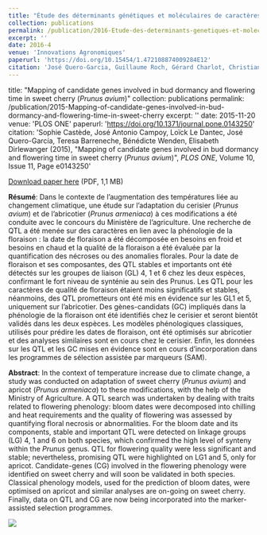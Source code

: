 ```yaml
---
title: "Étude des déterminants génétiques et moléculaires de caractères influencés par le changement climatique chez labricotier et le cerisier"
collection: publications
permalink: /publication/2016-Etude-des-determinants-genetiques-et-moleculaires-de-caracteres-influences-par-le-changement-climatique-chez-l-abricotier-et-le-cerisier
excerpt: ''
date: 2016-4
venue: 'Innovations Agronomiques'
paperurl: 'https://doi.org/10.15454/1.472108874009284E12'
citation: 'José Quero-Garcia, Guillaume Roch, Gérard Charlot, Christian Hilaire, Teresa Barreneche, José Antonio Campoy-Corbalan, Elisabeth Dirlewanger, Loick Le Dantec, Bénédicte Wenden, Jean-Marc Audergon (2016), "Etude des déterminants génétiques et moléculaires de caractères influencés par le changement climatique chez l'abricotier et le cerisier", <i>Innovations Agronomiques</i>, Volume 50, Pages 51-58'
---
```


title: "Mapping of candidate genes involved in bud dormancy and flowering time in sweet cherry (<i>Prunus avium</i>)"
collection: publications
permalink: /publication/2015-Mapping-of-candidate-genes-involved-in-bud-dormancy-and-flowering-time-in-sweet-cherry
excerpt: ''
date: 2015-11-20
venue: 'PLOS ONE'
paperurl: 'https://doi.org/10.1371/journal.pone.0143250'
citation: 'Sophie Castède, José Antonio Campoy, Loïck Le Dantec, José Quero-García, Teresa Barreneche, Bénédicte Wenden, Elisabeth Dirlewanger (2015), "Mapping of candidate genes involved in bud dormancy and flowering time in sweet cherry (<i>Prunus avium</i>)", <i>PLOS ONE</i>, Volume 10, Issue 11, Page e0143250'

[Download paper here](https://doi.org/10.15454/1.472108874009284E12) (PDF, 1,1 MB)

**Résumé**: Dans le contexte de l’augmentation des températures liée au changement climatique, une étude sur l’adaptation du cerisier (<i>Prunus avium</i>) et de l’abricotier (<i>Prunus armeniaca</i>) à ces modifications a été conduite avec le concours du Ministère de l’agriculture. Une recherche de QTL a été menée sur des caractères en lien avec la phénologie de la floraison : la date de floraison a été décomposée en besoins en froid et besoins en chaud et la qualité de la floraison a été évaluée par la quantification des nécroses ou des anomalies florales. Pour la date de floraison et ses composantes, des QTL stables et importants ont été détectés sur les groupes de liaison (GL) 4, 1 et 6 chez les deux espèces, confirmant le fort niveau de synténie au sein des Prunus. Les QTL pour les caractères de qualité de floraison étaient moins significatifs et stables, néanmoins, des QTL prometteurs ont été mis en évidence sur les GL1 et 5, uniquement sur l’abricotier. Des gènes-candidats (GC) impliqués dans la phénologie de la floraison ont été identifiés chez le cerisier et seront bientôt validés dans les deux espèces. Les modèles phénologiques classiques, utilisés pour prédire les dates de floraison, ont été optimisés sur abricotier et des analyses similaires sont en cours chez le cerisier. Enfin, les données sur les QTL et les GC mises en évidence sont en cours d’incorporation dans les programmes de sélection assistée par marqueurs (SAM).

**Abstract**: In the context of temperature increase due to climate change, a study was conducted on adaptation of sweet cherry (<i>Prunus avium</i>) and apricot (<i>Prunus armeniaca</i>) to these modifications, with the help of the Ministry of Agriculture. A QTL search was undertaken by dealing with traits related to flowering phenology: bloom dates were decomposed into chilling and heat requirements and the quality of flowering was assessed by quantifying floral necrosis or abnormalities. For the bloom date and its components, stable and important QTL were detected on linkage groups (LG) 4, 1 and 6 on both species, which confirmed the high level of synteny within the <i>Prunus</i> genus. QTL for flowering quality were less significant and stable; nevertheless, promising QTL were highlighted on LG1 and 5, only for apricot. Candidate-genes (CG) involved in the flowering phenology were identified on sweet cherry and will soon be validated in both species. Classical phenology models, used for the prediction of bloom dates, were optimised on apricot and similar analyses are on-going on sweet cherry. Finally, data on QTL and CG are now being incorporated into the marker-assisted selection programmes.

<img src='/bwenden/images/Detection-QTL.png' />
